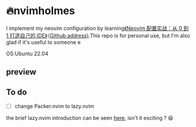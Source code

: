 # :fire:nvimholmes

I implement my neovim configuration by learning[《Neovim 配置实战：从 0 到 1 打造自己的 IDE》](https://juejin.cn/book/7051157342770954277)（[Github address)](https://github.com/nshen/learn-neovim-lua).This repo is for personal use, but I'm also glad if it's useful to someone e

OS:Ubuntu 22.04

## preview



## To do

- [ ] change Packer.nvim to lazy.nvim 

the brief lazy.nvim introduction can be seen [here](https://zhuanlan.zhihu.com/p/599306319), isn't it exciting ? :laughing:
